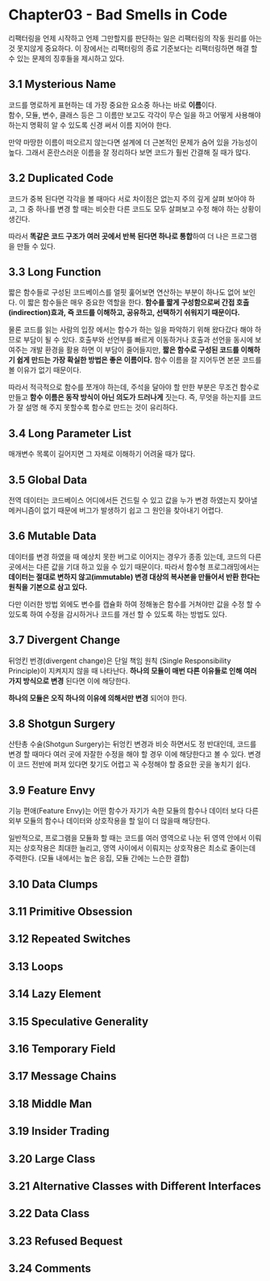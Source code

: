# Chapter03 - Bad Smells in Code

리팩터링을 언제 시작하고 언제 그만할지를 판단하는 일은 리팩터링의 작동 원리를 아는 것 못지않게 중요하다.
이 장에서는 리팩터링의 종료 기준보다는 리팩터링하면 해결 할 수 있는 문제의 징후들을 제시하고 있다.

## 3.1 Mysterious Name

코드를 명로하게 표현하는 데 가장 중요한 요소중 하나는 바로 **이름**이다.  
함수, 모듈, 변수, 클래스 등은 그 이름만 보고도 각각이 무슨 일을 하고 어떻게 사용해야 하는지 명확히 알 수 있도록 신경 써서 이름 지어야 한다.

만약 마땅한 이름이 떠오르지 않는다면 설계에 더 근본적인 문제가 숨어 있을 가능성이 높다. 
그래서 혼란스러운 이름을 잘 정리하다 보면 코드가 훨씬 간결해 질 때가 많다.

## 3.2 Duplicated Code

코드가 중복 된다면 각각을 볼 때마다 서로 차이점은 없는지 주의 깊게 살펴 보아야 하고, 
그 중 하나를 변경 할 때는 비슷한 다른 코드도 모두 살펴보고 수정 해야 하는 상황이 생긴다.

따라서 **똑같은 코드 구조가 여러 곳에서 반복 된다면 하나로 통합**하여 더 나은 프로그램을 만들 수 있다.

## 3.3 Long Function

짧은 함수들로 구성된 코드베이스를 얼핏 훑어보면 연산하는 부분이 하나도 없어 보인다. 이 짧은 함수들은 매우 중요한 역할을 한다.
**함수를 짧게 구성함으로써 간접 호출(indirection)효과, 즉 코드를 이해하고, 공유하고, 선택하기 쉬워지기 때문이다.**  

물론 코드를 읽는 사람의 입장 에서는 함수가 하는 일을 파악하기 위해 왔다갔다 해야 하므로 부담이 될 수 있다.
호출부와 선언부를 빠르게 이동하거나 호출과 선언을 동시에 보여주는 개발 환경을 활용 하면 이 부담이 줄어들지만,
**짧은 함수로 구성된 코드를 이해하기 쉽게 만드는 가장 확실한 방법은 좋은 이름이다.**
함수 이름을 잘 지어두면 본문 코드를 볼 이유가 없기 때문이다.

따라서 적극적으로 함수를 쪼개야 하는데, 주석을 달아야 할 만한 부분은 무조건 함수로 만들고 **함수 이름은 동작 방식이 아닌 의도가 드러나게** 짓는다.
즉, 무엇을 하는지를 코드가 잘 설명 해 주지 못할수록 함수로 만드는 것이 유리하다.

## 3.4 Long Parameter List

매개변수 목록이 길어지면 그 자체로 이해하기 어려울 때가 많다.

## 3.5 Global Data

전역 데이터는 코드베이스 어디에서든 건드릴 수 있고 값을 누가 변경 하였는지 찾아낼 메커니즘이 없기 때문에 버그가 발생하기 쉽고 그 원인을 찾아내기 어렵다.

## 3.6 Mutable Data

데이터를 변경 하였을 때 예상치 못한 버그로 이어지는 경우가 종종 있는데, 
코드의 다른 곳에서는 다른 값을 기대 하고 있을 수 있기 때문이다.
따라서 함수형 프로그래밍에서는 **데이터는 절대로 변하지 않고(immutable) 변경 대상의 복사본을 만들어서 반환 한다는 원칙을 기본으로 삼고 있다.**

다만 이러한 방법 외에도 변수를 캡슐화 하여 정해놓은 함수를 거쳐야만 값을 수정 할 수 있도록 하여 수정을 감시하거나 코드를 개선 할 수 있도록 하는 방법도 있다.

## 3.7 Divergent Change

뒤엉킨 번경(divergent change)은 단일 책임 원칙 (Single Responsibility Principle)이 지켜지지 않을 때 나타난다.
**하나의 모듈이 매번 다른 이유들로 인해 여러 가지 방식으로 변경** 된다면 이에 해당한다.

**하나의 모듈은 오직 하나의 이유에 의해서만 변경** 되어야 한다.  

## 3.8 Shotgun Surgery

산탄총 수술(Shotgun Surgery)는 뒤엉킨 변경과 비슷 하면서도 정 반대인데,
코드를 변경 할 때마다 여러 곳에 자잘한 수정을 해야 할 경우 이에 해당한다고 볼 수 있다.
변경이 코드 전반에 퍼져 있다면 찾기도 어렵고 꼭 수정해야 할 중요한 곳을 놓치기 쉽다. 

## 3.9 Feature Envy

기능 편애(Feature Envy)는 어떤 함수가 자기가 속한 모듈의 함수나 데이터 보다 다른 외부 모듈의 함수나 데이터와 상호작용을 할 일이 더 많을때 해당한다.

일반적으로, 프로그램을 모듈화 할 때는 코드를 여러 영역으로 나눈 뒤 영역 안에서 이뤄지는 상호작용은 최대한 늘리고, 영역 사이에서 이뤄지는 상호작용은 최소로 줄이는데 주력한다.
(모듈 내에서는 높은 응집, 모듈 간에는 느슨한 결합)

## 3.10 Data Clumps

## 3.11 Primitive Obsession

## 3.12 Repeated Switches

## 3.13 Loops

## 3.14 Lazy Element

## 3.15 Speculative Generality

## 3.16 Temporary Field

## 3.17 Message Chains

## 3.18 Middle Man

## 3.19 Insider Trading

## 3.20 Large Class

## 3.21 Alternative Classes with Different Interfaces

## 3.22 Data Class

## 3.23 Refused Bequest

## 3.24 Comments
